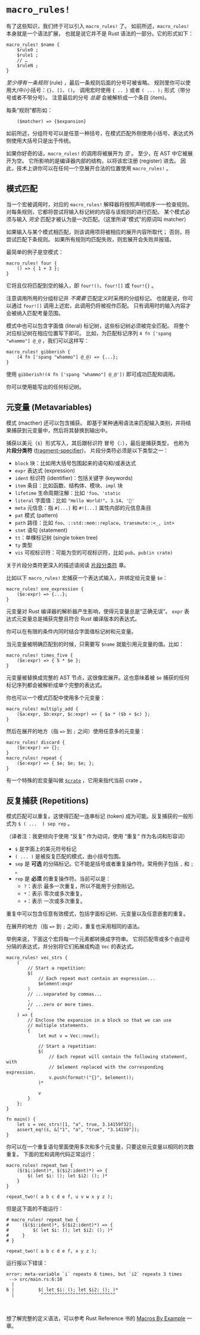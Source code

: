 # `macro_rules!`

有了这些知识，我们终于可以引入 `macro_rules!` 了。
如前所述，`macro_rules!` 本身就是一个语法扩展，
也就是说它并不是 Rust 语法的一部分。它的形式如下：

```rust,ignore
macro_rules! $name {
    $rule0 ;
    $rule1 ;
    // …
    $ruleN ;
}
```

*至少得有一条规则* (rule) ，最后一条规则后面的分号可被省略。
规则里你可以使用大/中/小括号：`{}`、`[]`、`()`。
调用宏时使用 `{ .. }` 或者 `( ... );` 形式（带分号或者不带分号）。
注意最后的分号 *总是* 会被解析成一个条目 (item)。

每条“规则”都形如：

```ignore
    ($matcher) => {$expansion}
```

如前所述，分组符号可以是任意一种括号，在模式匹配外侧使用小括号、表达式外侧使用大括号只是出于传统。

如果你好奇的话，`macro_rules!` 的调用将被展开为   *空* 。
至少，在 AST 中它被展开为空。
它所影响的是编译器内部的结构，以将该宏注册 (register) 进去。
因此，技术上讲你可以在任何一个空展开合法的位置使用 `macro_rules!` 。

## 模式匹配

当一个宏被调用时，对应的 `macro_rules!` 解释器将按照声明顺序一一检查规则。
对每条规则，它都将尝试将输入标记树的内容与该规则的进行匹配。
某个模式必须与输入 *完全* 匹配才被认为是一次匹配。（这里所译“模式”的原词叫 matcher）

如果输入与某个模式相匹配，则该调用项将被相应的展开内容所取代；
否则，将尝试匹配下条规则。
如果所有规则均匹配失败，则宏展开会失败并报错。

最简单的例子是空模式：

```rust,ignore
macro_rules! four {
    () => { 1 + 3 };
}
```

它将且仅将匹配到空的输入，即 `four!()`、`four![]` 或 `four!{}` 。

注意调用所用的分组标记并 *不需要* 匹配定义时采用的分组标记。
也就是说，你可以通过 `four![]` 调用上述宏，此调用仍将被视作匹配。
只有调用时的输入内容才会被纳入匹配考量范围。

模式中也可以包含字面值 (literal) 标记树，这些标记树必须被完全匹配。
将整个对应标记树在相应位置写下即可。
比如，为匹配标记序列 `4 fn ['spang "whammo"] @_@` ，我们可以这样写：

```rust,ignore
macro_rules! gibberish {
    (4 fn ['spang "whammo"] @_@) => {...};
}
```

使用 `gibberish!(4 fn ['spang "whammo"] @_@'])` 即可成功匹配和调用。

你可以使用能写出的任何标记树。

## 元变量 (Metavariables)

模式 (macther) 还可以包含捕获。
即基于某种通用语法来匹配输入类别，并将结果捕获到元变量中，然后将其替换到输出中。

捕获以美元（`$`）形式写入，其后跟标识符 冒号（`:`），最后是捕获类型，
也称为 **片段分类符** ([fragment-specifier](https://doc.rust-lang.org/nightly/reference/macros-by-example.html#metavariables))，
片段分类符必须是以下类型之一：

* `block` 块：比如用大括号包围起来的语句和/或表达式
* `expr` 表达式 (expression)
* `ident` 标识符 (identifier)：包括关键字 (keywords)
* `item` 条目：比如函数、结构体、模块、`impl` 块
* `lifetime` 生命周期注解：比如 `'foo`、`'static`
* `literal` 字面值：比如 `"Hello World!"`、`3.14`、`'🦀'`
* `meta` 元信息：指 `#[...]` 和 `#![...]` 属性内部的元信息条目
* `pat` 模式 (pattern)
* `path` 路径：比如 `foo`、`::std::mem::replace`、`transmute::<_, int>`
* `stmt` 语句 (statement)
* `tt`：单棵标记树 (single token tree)
* `ty` 类型
* `vis` 可视标识符：可能为空的可视标识符，比如 `pub`、`pub(in crate)`

关于片段分类符更深入的描述请阅读 [片段分类符](./minutiae/fragment-specifiers.md) 章。

比如以下 `macro_rules!` 宏捕获一个表达式输入，并绑定给元变量 `$e`：

```rust,ignore
macro_rules! one_expression {
    ($e:expr) => {...};
}
```

元变量对 Rust 编译器的解析器产生影响，使得元变量总是“正确无误”。
`expr` 表达式元变量总是捕获完整且符合 Rust 编译版本的表达式。

你可以在有限的条件内同时结合字面值标记树和元变量。

当元变量被明确匹配到的时候，只需要写 `$name` 就能引用元变量的值。比如：

```rust,ignore
macro_rules! times_five {
    ($e:expr) => { 5 * $e };
}
```

元变量被替换成完整的 AST 节点，这很像宏展开。这也意味着被 `$e` 捕获的任何标记序列都会被解析成单个完整的表达式。

你也可以一个模式匹配中使用多个元变量：

```rust,ignore
macro_rules! multiply_add {
    ($a:expr, $b:expr, $c:expr) => { $a * ($b + $c) };
}
```

然后在展开的地方（指 `=>` 到 `;` 之间）使用任意多的元变量：

```rust,ignore
macro_rules! discard {
    ($e:expr) => {};
}
macro_rules! repeat {
    ($e:expr) => { $e; $e; $e; };
}
```

有一个特殊的宏变量叫做 [`$crate`] ，它用来指代当前 crate 。

[`$crate`]:./minutiae/hygiene.html#crate

## 反复捕获 (Repetitions)

模式匹配可以重复。这使得匹配一连串标记 (token) 成为可能。反复捕获的一般形式为 `$ ( ...  ) sep rep` 。

（译者注：我更倾向于使用 “反复” 作为动词，使用 “重复“ 作为名词和形容词）

* `$` 是字面上的美元符号标记
* `( ... )` 是被反复匹配的模式，由小括号包围。
* `sep` 是 **可选** 的分隔标记。它不能是括号或者重复操作符。常用例子包括 `,` 和 `;` 。
* `rep` 是 **必须** 的重复操作符。当前可以是：
    * `?`：表示 最多一次重复，所以不能用于分割标记。
    * `*`：表示 零次或多次重复。
    * `+`：表示 一次或多次重复。

重复中可以包含任意有效模式，包括字面标记树、元变量以及任意嵌套的重复。

在展开的地方（指 `=>` 到 `;` 之间），重复也采用相同的语法。

举例来说，下面这个宏将每一个元素都转换成字符串。
它将匹配零或多个由逗号分隔的表达式，并分别将它们拓展成构造 `Vec` 的表达式。

```rust,editable
macro_rules! vec_strs {
    (
        // Start a repetition:
        $(
            // Each repeat must contain an expression...
            $element:expr
        )
        // ...separated by commas...
        ,
        // ...zero or more times.
        *
    ) => {
        // Enclose the expansion in a block so that we can use
        // multiple statements.
        {
            let mut v = Vec::new();

            // Start a repetition:
            $(
                // Each repeat will contain the following statement, with
                // $element replaced with the corresponding expression.
                v.push(format!("{}", $element));
            )*

            v
        }
    };
}

fn main() {
    let s = vec_strs![1, "a", true, 3.14159f32];
    assert_eq!(s, &["1", "a", "true", "3.14159"]);
}
```

你可以在一个重复语句里面使用多次和多个元变量，只要这些元变量以相同的次数重复。
下面的宏和调用代码正常运行：

```rust,editable
macro_rules! repeat_two {
    ($($i:ident)*, $($i2:ident)*) => {
        $( let $i: (); let $i2: (); )*
    }
}

repeat_two!( a b c d e f, u v w x y z );
```

但是这下面的不能运行：

```rust,editable
# macro_rules! repeat_two {
#     ($($i:ident)*, $($i2:ident)*) => {
#         $( let $i: (); let $i2: (); )*
#     }
# }

repeat_two!( a b c d e f, x y z );
```

运行报以下错误：

```
error: meta-variable `i` repeats 6 times, but `i2` repeats 3 times
 --> src/main.rs:6:10
  |
6 |         $( let $i: (); let $i2: (); )*
  |          ^^^^^^^^^^^^^^^^^^^^^^^^^^^^
```

&nbsp;

想了解完整的定义语法，可以参考 Rust Reference 书的
[Macros By Example](https://doc.rust-lang.org/reference/macros-by-example.html#macros-by-example)
一章。
